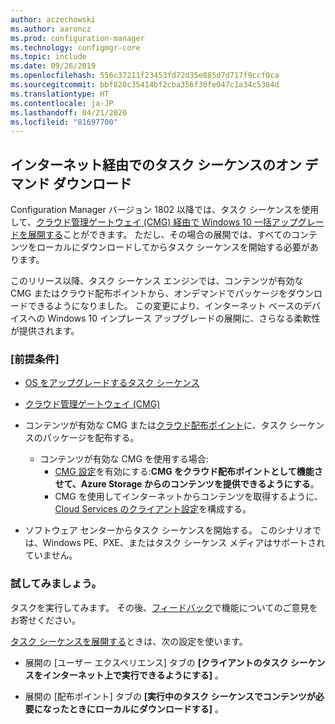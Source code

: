 ```yaml
---
author: aczechowski
ms.author: aaroncz
ms.prod: configuration-manager
ms.technology: configmgr-core
ms.topic: include
ms.date: 09/26/2019
ms.openlocfilehash: 556c37211f23453fd72d35e885d7d717f9ccf0ca
ms.sourcegitcommit: bbf820c35414bf2cba356f30fe047c1a34c5384d
ms.translationtype: HT
ms.contentlocale: ja-JP
ms.lasthandoff: 04/21/2020
ms.locfileid: "81697700"
---
```

## <a name="task-sequence-download-on-demand-over-the-internet"></a><a name="bkmk_dodcmg"></a> インターネット経由でのタスク シーケンスのオン デマンド ダウンロード

<!--3601238-->
Configuration Manager バージョン 1802 以降では、タスク シーケンスを使用して、[クラウド管理ゲートウェイ (CMG) 経由で Windows 10 一括アップグレードを展開する](../../../../../osd/deploy-use/deploy-a-task-sequence.md#deploy-windows-10-in-place-upgrade-via-cmg)ことができます。 ただし、その場合の展開では、すべてのコンテンツをローカルにダウンロードしてからタスク シーケンスを開始する必要があります。

このリリース以降、タスク シーケンス エンジンでは、コンテンツが有効な CMG またはクラウド配布ポイントから、オンデマンドでパッケージをダウンロードできるようになりました。 この変更により、インターネット ベースのデバイスへの Windows 10 インプレース アップグレードの展開に、さらなる柔軟性が提供されます。

### <a name="prerequisites"></a>[前提条件]

- [OS をアップグレードするタスク シーケンス](../../../../../osd/deploy-use/create-a-task-sequence-to-upgrade-an-operating-system.md)

- [クラウド管理ゲートウェイ (CMG)](../../../../clients/manage/cmg/setup-cloud-management-gateway.md)

- コンテンツが有効な CMG または[クラウド配布ポイント](../../../../plan-design/hierarchy/use-a-cloud-based-distribution-point.md)に、タスク シーケンスのパッケージを配布する。

  - コンテンツが有効な CMG を使用する場合:
    - [CMG 設定](../../../../clients/manage/cmg/setup-cloud-management-gateway.md#settings)を有効にする:**CMG をクラウド配布ポイントとして機能させて、Azure Storage からのコンテンツを提供できるようにする**。
    - CMG を使用してインターネットからコンテンツを取得するように、[Cloud Services のクライアント設定](../../../../clients/deploy/about-client-settings.md#cloud-services)を構成する。

- ソフトウェア センターからタスク シーケンスを開始する。 このシナリオでは、Windows PE、PXE、またはタスク シーケンス メディアはサポートされていません。

### <a name="try-it-out"></a>試してみましょう。

タスクを実行してみます。 その後、[フィードバック](../../../../understand/find-help.md#product-feedback)で機能についてのご意見をお寄せください。

[タスク シーケンスを展開する](../../../../../osd/deploy-use/deploy-a-task-sequence.md)ときは、次の設定を使います。

- 展開の [ユーザー エクスペリエンス] タブの **[クライアントのタスク シーケンスをインターネット上で実行できるようにする]** 。

- 展開の [配布ポイント] タブの **[実行中のタスク シーケンスでコンテンツが必要になったときにローカルにダウンロードする]** 。